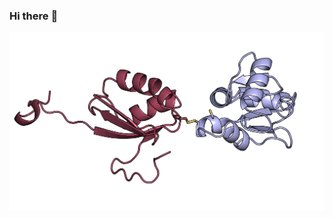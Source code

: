 ### Hi there :wave:
![Protein Structure](https://github.com/jboeser/jboeser/blob/master/overview.png)
